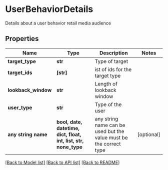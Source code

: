 # UserBehaviorDetails

Details about a user behavior retail media audience

## Properties
Name | Type | Description | Notes
------------ | ------------- | ------------- | -------------
**target_type** | **str** | Type of target | 
**target_ids** | **[str]** | ist of ids for the target type | 
**lookback_window** | **str** | Length of lookback window | 
**user_type** | **str** | Type of the user | 
**any string name** | **bool, date, datetime, dict, float, int, list, str, none_type** | any string name can be used but the value must be the correct type | [optional]

[[Back to Model list]](../README.md#documentation-for-models) [[Back to API list]](../README.md#documentation-for-api-endpoints) [[Back to README]](../README.md)


